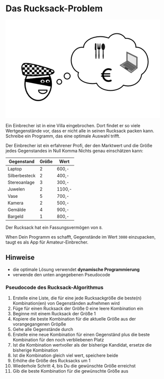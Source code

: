 
# Das Rucksack-Problem

![Einbrecher](burglar.png)

Ein Einbrecher ist in eine Villa eingebrochen. Dort findet er so viele Wertgegenstände vor, dass er nicht alle in seinen Rucksack packen kann. Schreibe ein Programm, das eine optimale Auswahl trifft.

Der Einbrecher ist ein erfahrener Profi, der den Marktwert und die Größe jedes Gegenstandes in Null Komma Nichts genau einschätzen kann:

| Gegenstand | Größe | Wert |
|------------|-------|------|
| Laptop | 2  | 600,- |
| Silberbesteck | 2 | 400,- |
| Stereoanlage | 3  | 300,- |
| Juwelen | 2 | 1100,- |
| Vase | 5 | 700,- |
| Kamera | 2 | 500,- |
| Gemälde | 4 | 900,- |
| Bargeld | 1 | 800,- |

Der Rucksack hat ein Fassungsvermögen von `8`.

When Dein Programm es schafft, Gegenstände im Wert `3000` einzupacken, taugt es als App für Amateur-Einbrecher.

## Hinweise

* die optimale Lösung verwendet **dynamische Programmierung**
* verwende den unten angegebenen Pseudocode

### Pseudocode des Rucksack-Algorithmus

1. Erstelle eine Liste, die für eine jede Rucksackgröße die beste(n) Kombination(en) von Gegenständen aufnehmen wird
2. Füge für einen Rucksack der Größe 0 eine leere Kombination ein
3. Beginne mit einem Rucksack der Größe 1
4. Kopiere die beste Kombination für die aktuelle Größe aus der vorangegangenen Gröpße
5. Gehe alle Gegenstände durch
6. Erstelle eine neue Kombination für einen Gegenständ plus die beste Kombination für den noch verbliebenen Platz
7. Ist die Kombination wertvoller als der bisherige Kandidat, ersetze die bisherige Kombination
8. Ist die Kombination gleich viel wert, speichere beide
8. Erhöhe die Größe des Rucksacks um 1
9. Wiederhole Schritt 4, bis Du die gewünschte Größe erreichst
10. Gib die beste Kombination für die gewünschte Größe aus
